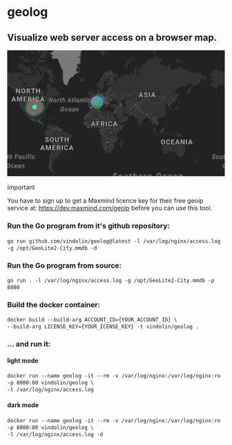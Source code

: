 # geolog
## Visualize web server access on a browser map.

![image](https://raw.githubusercontent.com/vindolin/geolog/main/screencast.webp)



> [!IMPORTANT]
> You have to sign up to get a Maxmind licence key for their free geoip service at: https://dev.maxmind.com/geoip before you can use this tool.

### Run the Go program from it's github repository:
```shell
go run github.com/vindolin/geolog@latest -l /var/log/nginx/access.log -g /opt/GeoLite2-City.mmdb -d
```


### Run the Go program from source:
```shell
go run . -l /var/log/nginx/access.log -g /opt/GeoLite2-City.mmdb -p 8080
```

### Build the docker container:

```shell
docker build --build-arg ACCOUNT_ID={YOUR_ACCOUNT_ID} \
--build-arg LICENSE_KEY={YOUR_ICENSE_KEY} -t vindolin/geolog .
```

### ... and run it:

#### light mode
```shell
docker run --name geolog -it --rm -v /var/log/nginx:/var/log/nginx:ro -p 8080:80 vindolin/geolog \
-l /var/log/nginx/access.log
```

#### dark mode
```shell
docker run --name geolog -it --rm -v /var/log/nginx:/var/log/nginx:ro -p 8080:80 vindolin/geolog \
-l /var/log/nginx/access.log -d
```
